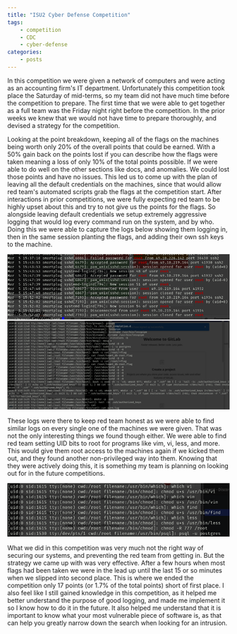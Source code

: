 ```yaml
---
title: "ISU2 Cyber Defense Competition"
tags:
    - competition
    - CDC
    - cyber-defense
categories:
    - posts
---
```

In this competition we were given a network of computers and were acting as an accounting firm's IT department. Unfortunately this competition took place the Saturday of mid-terms, so my team did not have much time before the competition to prepare. The first time that we were able to get together as a full team was the Friday night right before the competition. In the prior weeks we knew that we would not have time to prepare thoroughly, and devised a strategy for the competition.

Looking at the point breakdown, keeping all of the flags on the machines being worth only 20% of the overall points that could be earned. With a 50% gain back on the points lost if you can describe how the flags were taken meaning a loss of only 10% of the total points possible. If we were able to do well on the other sections like docs, and anomalies. We could lost those points and have no issues. This led us to come up with the plan of leaving all the default credentials on the machines, since that would allow red team's automated scripts grab the flags at the competition start. After interactions in prior competitions, we were fully expecting red team to be highly upset about this and try to not give us the points for the flags. So alongside leaving default credentials we setup extremely aggressive logging that would log every command run on the system, and by who. Doing this we were able to capture the logs below showing them logging in, then in the same session planting the flags, and adding their own ssh keys to the machine.

![Linux auth log showing logging in as root](/assets/images/2022-ISU2/ISU2-2022-logins.png)
![Log showing planting flags, and adding ssh keys to the machine](/assets/images/2022-ISU2/ISU2-2022-commands-run.png)

These logs were there to keep red team honest as we were able to find similar logs on every single one of the machines we were given. That was not the only interesting things we found though either. We were able to find red team setting UID bits to root for programs like vim, vi, less, and more. This would give them root access to the machines again if we kicked them out, and they found another non-privileged way into them. Knowing that they were actively doing this, it is something my team is planning on looking out for in the future competitions.

![Set UID bits being changed](/assets/images/2022-ISU2/ISU2-2022-set-uid.png)

What we did in this competition was very much not the right way of securing our systems, and preventing the red team from getting in. But the strategy we came up with was very effective. After a few hours when most flags had been taken we were in the lead up until the last 15 or so minutes when we slipped into second place. This is where we ended the competition only 17 points (or 1.7% of the total points) short of first place. I also feel like I still gained knowledge in this competition, as it helped me better understand the purpose of good logging, and made me implement it so I know how to do it in the future. It also helped me understand that it is important to know what your most vulnerable piece of software is, as that can help you greatly narrow down the search when looking for an intrusion.
